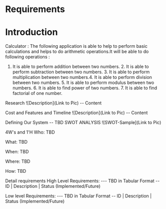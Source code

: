 # Requirements
# Introduction
Calculator : The following application is able to help to perform basic calculations and helps to do arithmetic operations.It will be able to do following operations :
1. It is able to perform addition between two numbers. 2. It is able to perform subtraction between two numbers. 3. It is able to perform multiplication between two numbers.4. It is able to perform division between two numbers. 5. It is able to perform modulus between two numbers. 6. It is able to find power of two numbers. 7. It is able to find factorial of one number.


Research
![Description](Link to Pic) -- Content

Cost and Features and Timeline
![Description](Link to Pic) -- Content

Defining Our System
-- TBD
SWOT ANALYSIS
![SWOT-Sample](Link to Pic)

4W's and 1'H
Who:
TBD

What:
TBD

When:
TBD

Where:
TBD

How:
TBD

Detail requirements
High Level Requirements:
--- TBD in Tabular Format -- ID | Description | Status (Implemented/Future)

Low level Requirements:
--- TBD in Tabular Format -- ID | Description | Status (Implemented/Future)